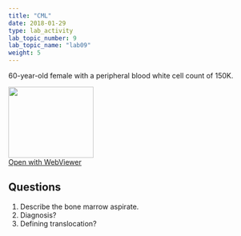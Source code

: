 ```yaml
---
title: "CML"
date: 2018-01-29
type: lab_activity
lab_topic_number: 9
lab_topic_name: "lab09"
weight: 5
---
```

<div class="entrybody">
<p>60-year-old female with a peripheral blood white cell count of 150K.<br clear="all"></p>

<div class="thumbnail"><a href="http://virtualslides.cumc.columbia.edu/Heme%20Path%2005.svs/view.apml?" target="_blank"><img alt="" src="http://pathologylab.ccnmtl.columbia.edu/assets/images/slide_hemepath5.jpg" width="170" height="142" class="mt-image-left"></a><br><a href="http://virtualslides.cumc.columbia.edu/Heme%20Path%2005.svs/view.apml?" target="_blank">Open with WebViewer</a></div>

<h2>Questions</h2>


<ol>
<li> Describe the bone marrow aspirate.</li>
<li> Diagnosis?</li>
<li> Defining translocation?</li>
</ol>


						
</div>
